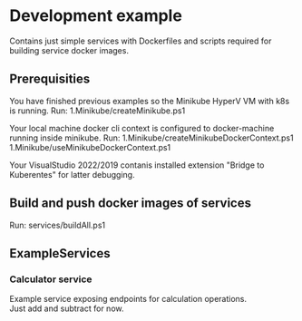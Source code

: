 # Development example

Contains just simple services with Dockerfiles and scripts required for building service docker images.


## Prerequisities

You have finished previous examples so the Minikube HyperV VM with k8s is running.
Run:
  1.Minikube/createMinikube.ps1

Your local machine docker cli context is configured to docker-machine running inside minikube.
Run:
  1.Minikube/createMinikubeDockerContext.ps1
  1.Minikube/useMinikubeDockerContext.ps1

Your VisualStudio 2022/2019 contanis installed extension "Bridge to Kuberentes" for latter debugging.


## Build and push docker images of services

Run: services/buildAll.ps1


## ExampleServices

### Calculator service

Example service exposing endpoints for calculation operations.  
Just add and subtract for now.
